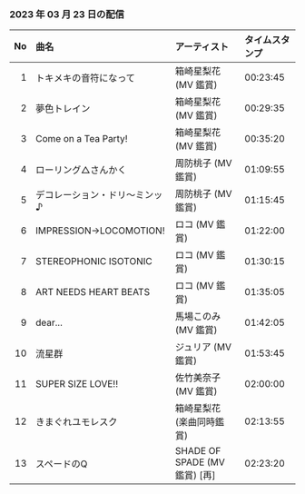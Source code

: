 ﻿### 2023 年 03 月 23 日の配信
| No | 曲名 | アーティスト | タイムスタンプ |
| --: | :-- | :-- | :-- |
| 1 | トキメキの音符になって | 箱崎星梨花 (MV 鑑賞) | 00:23:45 |
| 2 | 夢色トレイン | 箱崎星梨花 (MV 鑑賞) | 00:29:35 |
| 3 | Come on a Tea Party! | 箱崎星梨花 (MV 鑑賞) | 00:35:20 |
| 4 | ローリング△さんかく | 周防桃子 (MV 鑑賞) | 01:09:55 |
| 5 | デコレーション・ドリ～ミンッ♪ | 周防桃子 (MV 鑑賞) | 01:15:45 |
| 6 | IMPRESSION→LOCOMOTION! | ロコ (MV 鑑賞) | 01:22:00 |
| 7 | STEREOPHONIC ISOTONIC | ロコ (MV 鑑賞) | 01:30:15 |
| 8 | ART NEEDS HEART BEATS | ロコ (MV 鑑賞) | 01:35:05 |
| 9 | dear... | 馬場このみ (MV 鑑賞) | 01:42:05 |
| 10 | 流星群 | ジュリア (MV 鑑賞) | 01:53:45 |
| 11 | SUPER SIZE LOVE!! | 佐竹美奈子 (MV 鑑賞) | 02:00:00 |
| 12 | きまぐれユモレスク | 箱崎星梨花 (楽曲同時鑑賞) | 02:13:55 |
| 13 | スペードのQ | SHADE OF SPADE (MV 鑑賞) [再] | 02:23:20 |
